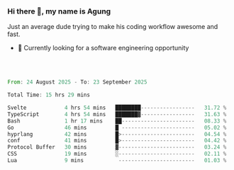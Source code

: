 ### Hi there 👋, my name is Agung
Just an average dude trying to make his coding workflow awesome and fast.

<!--
**agungfir98/agungfir98** is a ✨ _special_ ✨ repository because its `README.md` (this file) appears on your GitHub profile.
-->

- 🔭 Currently looking for a software engineering opportunity
<br/>
<br/>
<!--START_SECTION:waka-->

```rust
From: 24 August 2025 - To: 23 September 2025

Total Time: 15 hrs 29 mins

Svelte            4 hrs 54 mins   ████████-----------------   31.72 %
TypeScript        4 hrs 54 mins   ███████▓-----------------   31.63 %
Bash              1 hr 17 mins    ██-----------------------   08.33 %
Go                46 mins         █ -----------------------   05.02 %
hyprlang          42 mins         █>-----------------------   04.54 %
conf              41 mins         █>-----------------------   04.42 %
Protocol Buffer   30 mins         ▓------------------------   03.24 %
CSS               19 mins         ░------------------------   02.11 %
Lua               9 mins           ------------------------   01.03 %
```

<!--END_SECTION:waka-->
